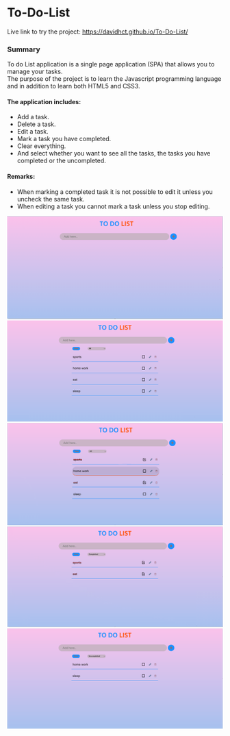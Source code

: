 # To-Do-List

Live link to try the project: https://davidhct.github.io/To-Do-List/

### Summary
To do List application is a single page application (SPA) that allows you to manage your tasks.<br>
The purpose of the project is to learn the Javascript programming language and in addition to learn both HTML5 and CSS3.

#### The application includes:
* Add a task.
* Delete a task.
* Edit a task.
* Mark a task you have completed.
* Clear everything.
* And select whether you want to see all the tasks, the tasks you have completed or the uncompleted.

#### Remarks:
* When marking a completed task it is not possible to edit it unless you uncheck the same task.
* When editing a task you cannot mark a task unless you stop editing.

![picture](https://github.com/Davidhct/To-Do-List/blob/main/demo%20images/img_1.png)
![picture](https://github.com/Davidhct/To-Do-List/blob/main/demo%20images/img_2.png)
![picture](https://github.com/Davidhct/To-Do-List/blob/main/demo%20images/img_3.png)
![picture](https://github.com/Davidhct/To-Do-List/blob/main/demo%20images/img_4.png)
![picture](https://github.com/Davidhct/To-Do-List/blob/main/demo%20images/img_5.png)



